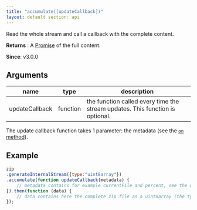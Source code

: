 ```yaml
---
title: "accumulate([updateCallback])"
layout: default section: api
---
```


Read the whole stream and call a callback with the complete content.

__Returns__ : A [Promise](https://developer.mozilla.org/en-US/docs/Web/JavaScript/Reference/Global_Objects/Promise)
of the full content.

__Since__: v3.0.0

## Arguments

name            | type     | description
----------------|----------|------------
updateCallback  | function | the function called every time the stream updates. This function is optional.

The update callback function takes 1 parameter: the metadata (see
the [`on` method]({{site.baseurl}}/documentation/api_streamhelper/on.html)).

## Example

```js
zip
.generateInternalStream({type:"uint8array"})
.accumulate(function updateCallback(metadata) {
    // metadata contains for example currentFile and percent, see the generateInternalStream doc.
}).then(function (data) {
    // data contains here the complete zip file as a uint8array (the type asked in generateInternalStream)
});
```
